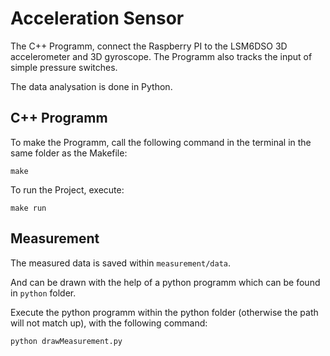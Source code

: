 # Acceleration Sensor
The C++ Programm, connect the Raspberry PI to the LSM6DSO 3D accelerometer and 3D gyroscope.
The Programm also tracks the input of simple pressure switches.

The data analysation is done in Python.

## C++ Programm
To make the Programm, call the following command in the terminal in the same folder as the Makefile:
```
make
```
To run the Project, execute:
```
make run
```

## Measurement
The measured data is saved within `measurement/data`.

And can be drawn with the help of a python programm which can be found in `python` folder.

Execute the python programm within the python folder (otherwise the path will not match up), with the following command:
```
python drawMeasurement.py
```